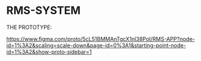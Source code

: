 # RMS-SYSTEM

THE PROTOTYPE: 

https://www.figma.com/proto/5cL51BMMAnTgcX1nl38PoI/RMS-APP?node-id=1%3A2&scaling=scale-down&page-id=0%3A1&starting-point-node-id=1%3A2&show-proto-sidebar=1
